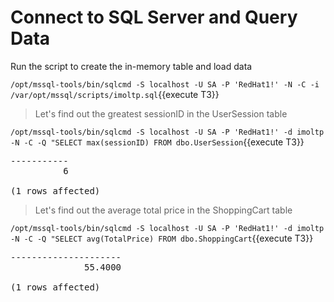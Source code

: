 # Connect to SQL Server and Query Data

Run the script to create the in-memory table and load data

`/opt/mssql-tools/bin/sqlcmd -S localhost -U SA -P 'RedHat1!' -N -C -i /var/opt/mssql/scripts/imoltp.sql`{{execute T3}}

> Let's find out the greatest sessionID in the UserSession table   

`/opt/mssql-tools/bin/sqlcmd -S localhost -U SA -P 'RedHat1!' -d imoltp -N -C -Q "SELECT max(sessionID) FROM dbo.UserSession`{{execute T3}} 

<pre class="file">
-----------
          6

(1 rows affected)
</pre>

> Let's find out the average total price in the ShoppingCart table  

`/opt/mssql-tools/bin/sqlcmd -S localhost -U SA -P 'RedHat1!' -d imoltp -N -C -Q "SELECT avg(TotalPrice) FROM dbo.ShoppingCart`{{execute T3}} 

<pre class="file">
---------------------
              55.4000

(1 rows affected)
</pre>


